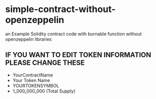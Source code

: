 # simple-contract-without-openzeppelin
an Example Solidity contract code with burnable function without openzeppelin libraries

## IF YOU WANT TO EDIT TOKEN INFORMATION PLEASE CHANGE THESE
- YourContractName
- Your Token Name
- YOURTOKENSYMBOL
- 1_000_000_000 (Total Supply)
